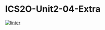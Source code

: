 # ICS2O-Unit2-04-Extra 
[![linter](https://github.com/Rodas-Nega/2-04-Extra/workflows/linter/badge.svg)](https://github.com/marketplace/actions/super-linter) 
